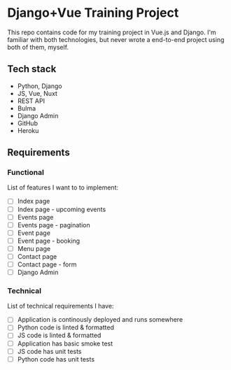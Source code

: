 # Django+Vue Training Project

This repo contains code for my training project in Vue.js and Django. I'm familiar with both technologies, but never wrote a end-to-end project using both of them, myself.

## Tech stack

* Python, Django
* JS, Vue, Nuxt
* REST API
* Bulma
* Django Admin
* GitHub
* Heroku

## Requirements 

### Functional

List of features I want to to implement:

* [ ] Index page
* [ ] Index page - upcoming events
* [ ] Events page
* [ ] Events page - pagination
* [ ] Event page
* [ ] Event page - booking
* [ ] Menu page
* [ ] Contact page
* [ ] Contact page - form
* [ ] Django Admin

### Technical

List of technical requirements I have:

* [ ] Application is continously deployed and runs somewhere
* [ ] Python code is linted & formatted
* [ ] JS code is linted & formatted
* [ ] Application has basic smoke test
* [ ] JS code has unit tests
* [ ] Python code has unit tests
